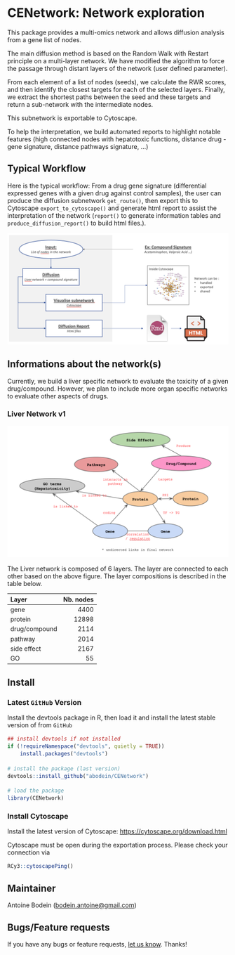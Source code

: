 # CENetwork: Network exploration

This package provides a multi-omics network and allows diffusion analysis from a gene list of nodes.

The main diffusion method is based on the Random Walk with Restart principle on a multi-layer network.
We have modified the algorithm to force the passage through distant layers of the network (user defined parameter).

From each element of a list of nodes (seeds), we calculate the RWR scores, and then identify the closest targets for each of the selected layers. Finally, we extract the shortest paths between the seed and these targets and return a sub-network with the intermediate nodes.

This subnetwork is exportable to Cytoscape.

To help the interpretation, we build automated reports to highlight notable features (high connected nodes with hepatotoxic functions, distance drug - gene signature, distance pathways signature, ...)

## Typical Workflow

Here is the typical workflow:
From a drug gene signature (differential expressed genes with a given drug against control samples), the user can produce the diffusion subnetwork `get_route()`, then export this to Cytoscape `export_to_cytoscape()` and generate html report to assist the interpretation of the network (`report()` to generate information tables and `produce_diffusion_report()` to build html files.).


![](./vignettes/img/img_tiyical_workflow.png)

## Informations about the network(s)

Currently, we build a liver specific network to evaluate the toxicity of a given drug/compound.
However, we plan to include more organ specific networks to evaluate other aspects of drugs.

### Liver Network v1

![](./vignettes/img/fig_network_schema.png)

The Liver network is composed of 6 layers. 
The layer are connected to each other based on the above figure.
The layer compositions is described in the table below.

| Layer|  Nb. nodes|
|:-------------|-----:|
|gene          |  4400|
|protein       | 12898|
|drug/compound |  2114|
|pathway       |  2014|
|side effect   |  2167|
|GO            |    55|

## Install

### Latest `GitHub` Version

Install the devtools package in R, then load it and install the latest stable version of from `GitHub`

```r 
## install devtools if not installed
if (!requireNamespace("devtools", quietly = TRUE))
    install.packages("devtools")

# install the package (last version)
devtools::install_github("abodein/CENetwork")

# load the package
library(CENetwork)
```

### Install Cytoscape

Install the latest version of Cytoscape: https://cytoscape.org/download.html

Cytoscape must be open during the exportation process.
Please check your connection via

```r
RCy3::cytoscapePing()
```


## Maintainer
Antoine Bodein (<bodein.antoine@gmail.com>)

## Bugs/Feature requests

If you have any bugs or feature requests, [let us know](https://github.com/abodein/CENetwork/issues). Thanks!
